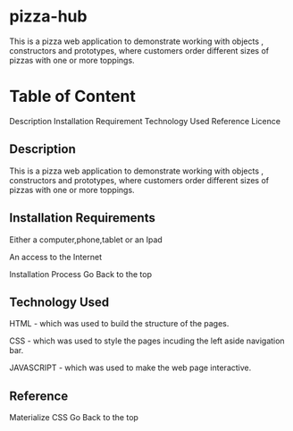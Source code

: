 # pizza-hub
This is a pizza web application to demonstrate working with objects , constructors and prototypes, where customers order different sizes of pizzas with one or more toppings. 
# Table of Content
Description
Installation Requirement
Technology Used
Reference
Licence

## Description
This is a pizza web application to demonstrate working with objects , constructors and prototypes, where customers order different sizes of pizzas with one or more toppings.

## Installation Requirements
Either a computer,phone,tablet or an Ipad

An access to the Internet

Installation Process
Go Back to the top

## Technology Used 

HTML - which was used to build the structure of the pages.

CSS - which was used to style the pages incuding the left aside navigation bar.

JAVASCRIPT - which was used to make the web page interactive.

## Reference
Materialize CSS
Go Back to the top